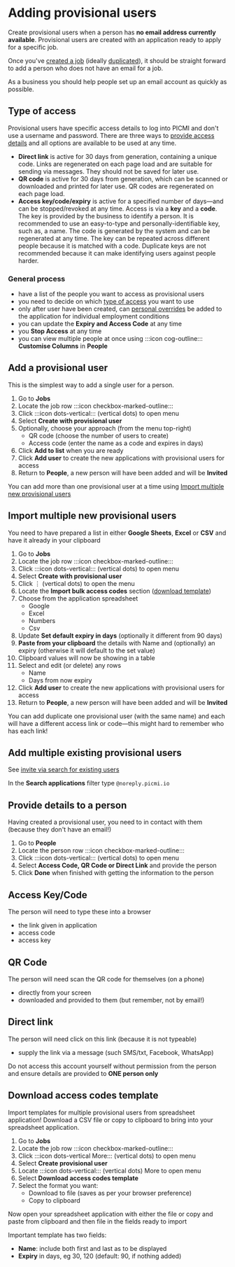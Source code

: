 # Adding provisional users

Create provisional users when a person has **no email address currently available**. Provisional users are created with an application ready to apply for a specific job.  

Once you've [created a job](creating-a-job.md) (ideally [duplicated](duplicate-a-job.md)), it should be straight forward to add a person who does not have an email for a job. 

<prompt>

As a business you should help people set up an email account as quickly as possible.

</prompt>

<explanation>

## Type of access
Provisional users have specific access details to log into PICMI and don't use a username and password. There are three ways to [provide access details](#provide-details-to-a-person) and all options are available to be used at any time.

* **Direct link** is active for 30 days from generation, containing a unique code. Links are regenerated on each page load and are suitable for sending via messages. They should not be saved for later use.
* **QR code** is active for 30 days from generation, which can be scanned or downloaded and printed for later use. QR codes are regenerated on each page load.
* **Access key/code/expiry** is active for a specified number of days—and can be stopped/revoked at any time. Access is via a **key** and a **code**. The key is provided by the business to identify a person. It is recommended to use an easy-to-type and personally-identifiable key, such as, a name. The code is generated by the system and can be regenerated at any time. The key can be repeated across different people because it is matched with a code. Duplicate keys are not recommended because it can make identifying users against people harder.

</explanation>

<explanation>

### General process

* have a list of the people you want to access as provisional users
* you need to decide on which [type of access](#type-of-access) you want to use
* only after user have been created, can [personal overrides](creating-individual-employment-conditions) be added to the application for individual employment conditions
* you can update the **Expiry and Access Code** at any time
* you **Stop Access** at any time
* you can view multiple people at once using :::icon cog-outline::: **Customise Columns** in **People**

</explanation>

<instructions>

## Add a provisional user

This is the simplest way to add a single user for a person.

1. Go to **Jobs**
2. Locate the job row :::icon checkbox-marked-outline:::
3. Click :::icon dots-vertical::: (vertical dots) to open menu
4. Select **Create with provisional user**
5. Optionally, choose your approach (from the menu top-right)
   * QR code (choose the number of users to create)
   * Access code (enter the name as a code and expires in days)
6. Click **Add to list** when you are ready
7. Click **Add user** to create the new applications with provisional users for access
8. Return to **People**, a new person will have been added and will be **Invited**

<prompt>

You can add more than one provisional user at a time using [Import multiple new provisional users](#import-multiple-provisional-users)

</prompt>

</instructions>

<instructions>

## Import multiple new provisional users

You need to have prepared a list in either **Google Sheets**, **Excel** or **CSV** and have it already in your clipboard

1. Go to **Jobs**
2. Locate the job row :::icon checkbox-marked-outline:::
3. Click :::icon dots-vertical::: (vertical dots) to open menu
4. Select **Create with provisional user**
5. Click &vellip; (vertical dots) to open the menu
6. Locate the **Import bulk access codes** section ([download template](#download-access-codes-template))
7. Choose from the application spreadsheet
   * Google
   * Excel
   * Numbers
   * Csv
6. Update **Set default expiry in days** (optionally it different from 90 days)
6. **Paste from your clipboard** the details with Name and (optionally) an expiry (otherwise it will default to the set value)
7. Clipboard values will now be showing in a table
7. Select and edit (or delete) any rows
   * Name
   * Days from now expiry
7. Click **Add user** to create the new applications with provisional users for access
8. Return to **People**, a new person will have been added and will be **Invited**


<prompt>

You can add duplicate one provisional user (with the same name) and each will have a different access link or code—this might hard to remember who has each link!

</prompt>

</instructions>

<instructions>

## Add multiple existing provisional users

See [invite via search for existing users](inviting-for-jobs.md#search-existing-people)

<prompt>

In the **Search applications** filter type `@noreply.picmi.io`

</prompt>

</instructions>

<instructions>

## Provide details to a person

Having created a provisional user, you need to in contact with them (because they don't have an email!)

1. Go to **People**
2. Locate the person row :::icon checkbox-marked-outline:::
3. Click :::icon dots-vertical::: (vertical dots) to open menu
4. Select **Access Code, QR Code or Direct Link** and provide the person
5. Click **Done** when finished with getting the information to the person

<explanation>

## Access Key/Code

The person will need to type these into a browser

* the link given in application
* access code
* access key

</explanation>

<explanation>

## QR Code

The person will need scan the QR code for themselves (on a phone)

* directly from your screen
* downloaded and provided to them (but remember, not by email!)

</explanation>

<explanation>

## Direct link

The person will need click on this link (because it is not typeable)

* supply the link via a message (such SMS/txt, Facebook, WhatsApp)

</explanation>


<prompt>

Do not access this account yourself without permission from the person and ensure details are provided to **ONE person only**

</prompt>

</instructions>

<instructions>

## Download access codes template

Import templates for multiple provisional users from spreadsheet application! Download a CSV file or copy to clipboard to bring into your spreadsheet application.

1. Go to **Jobs**
2. Locate the job row :::icon checkbox-marked-outline:::
3. Click :::icon dots-vertical More::: (vertical dots) to open menu
4. Select **Create provisional user**
5. Locate :::icon dots-vertical::: (vertical dots) More to open menu
6. Select **Download access codes template**
7. Select the format you want:
   * Download to file (saves as per your browser preference)
   * Copy to clipboard

Now open your spreadsheet application with either the file or copy and paste from clipboard and then file in the fields
ready to import

<prompt>

Important template has two fields: 
* **Name**: include both first and last as to be displayed
* **Expiry** in days, eg 30, 120 (default: 90, if nothing added)

</prompt>

</instructions>

